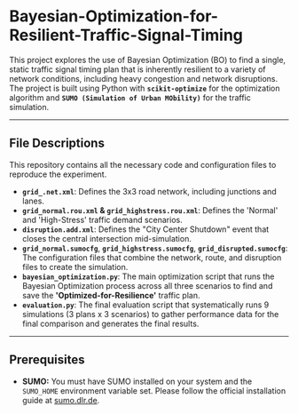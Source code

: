 # Bayesian-Optimization-for-Resilient-Traffic-Signal-Timing
This project explores the use of Bayesian Optimization (BO) to find a single, static traffic signal timing plan that is inherently resilient to a variety of network conditions, including heavy congestion and network disruptions. The project is built using Python with **`scikit-optimize`** for the optimization algorithm and **`SUMO (Simulation of Urban MObility)`** for the traffic simulation.

---

## File Descriptions

This repository contains all the necessary code and configuration files to reproduce the experiment.

- **`grid_.net.xml`**: Defines the 3x3 road network, including junctions and lanes.
- **`grid_normal.rou.xml` & `grid_highstress.rou.xml`**: Defines the 'Normal' and 'High-Stress' traffic demand scenarios.
- **`disruption.add.xml`**: Defines the "City Center Shutdown" event that closes the central intersection mid-simulation.
- **`grid_normal.sumocfg`**, **`grid_highstress.sumocfg`**, **`grid_disrupted.sumocfg`**: The configuration files that combine the network, route, and disruption files to create the simulation.
- **`bayesian_optimization.py`**: The main optimization script that runs the Bayesian Optimization process across all three scenarios to find and save the **'Optimized-for-Resilience'** traffic plan.
- **`evaluation.py`**: The final evaluation script that systematically runs 9 simulations (3 plans x 3 scenarios) to gather performance data for the final comparison and generates the final results.

---

## Prerequisites

- **SUMO:** You must have SUMO installed on your system and the `SUMO_HOME` environment variable set. Please follow the official installation guide at [sumo.dlr.de](https://sumo.dlr.de/docs/Installing.html).
